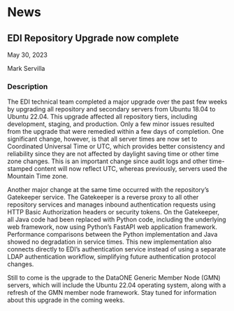 # News

## EDI Repository Upgrade now complete

May 30, 2023

Mark Servilla

### Description

The EDI technical team completed a major upgrade over the past few weeks by upgrading all repository and secondary servers from Ubuntu 18.04 to Ubuntu 22.04. This upgrade affected all repository tiers, including development, staging, and production. Only a few minor issues resulted from the upgrade that were remedied within a few days of completion. One significant change, however, is that all server times are now set to Coordinated Universal Time or UTC, which provides better consistency and reliability since they are not affected by daylight saving time or other time zone changes. This is an important change since audit logs and other time-stamped content will now reflect UTC, whereas previously, servers used the Mountain Time zone.

Another major change at the same time occurred with the repository’s Gatekeeper service. The Gatekeeper is a reverse proxy to all other repository services and manages inbound authentication requests using HTTP Basic Authorization headers or security tokens. On the Gatekeeper, all Java code had been replaced with Python code, including the underlying web framework, now using Python’s FastAPI web application framework. Performance comparisons between the Python implementation and Java showed no degradation in service times. This new implementation also connects directly to EDI’s authentication service instead of using a separate LDAP authentication workflow, simplifying future authentication protocol changes.

Still to come is the upgrade to the DataONE Generic Member Node (GMN) servers, which will include the Ubuntu 22.04 
operating system, along with a refresh of the GMN member node framework. Stay tuned for information about this upgrade in the coming weeks.

<!-- News -->